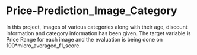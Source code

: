 # Price-Prediction_Image_Category

In this project, images of various categories along with their age, discount information and category information has been given. The target variable is Price Range for each image and the evaluation is being done on 100*micro_averaged_f1_score.
